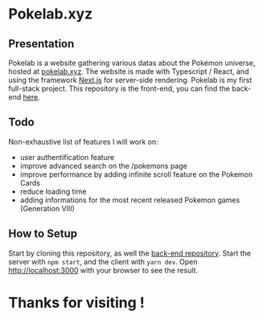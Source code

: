 # Pokelab.xyz

## Presentation
Pokelab is a website gathering various datas about the Pokémon universe, hosted at [pokelab.xyz](https://www.pokelab.xyz/).
The website is made with Typescript / React, and using the framework [Next.js](https://nextjs.org/) for server-side rendering.
Pokelab is my first full-stack project. This repository is the front-end, you can find the back-end [here](https://github.com/grr14/PokelabServer).

## Todo
Non-exhaustive list of features I will work on:
- user authentification feature
- improve advanced search on the /pokemons page
- improve performance by adding infinite scroll feature on the Pokemon Cards
- reduce loading time
- adding informations for the most recent released Pokemon games (Generation VIII)

## How to Setup
Start by cloning this repository, as well the [back-end repository](https://github.com/grr14/PokelabServer). Start the server with ```npm start```, and the client with ```yarn dev```. Open [http://localhost:3000](http://localhost:3000) with your browser to see the result.

# Thanks for visiting !
